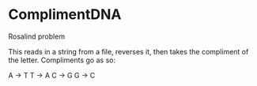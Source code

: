 # ComplimentDNA
 Rosalind problem

This reads in a string from a file, reverses it, then takes the compliment of the letter. Compliments go as so:

A -> T
T -> A
C -> G
G -> C